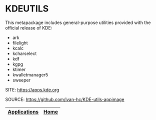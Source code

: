 # KDEUTILS

 This metapackage includes general-purpose utilities 
 provided with the official release of KDE:
 
 - ark
 - filelight
 - kcalc
 - kcharselect
 - kdf
 - kgpg
 - ktimer
 - kwalletmanager5
 - sweeper
 
 SITE: https://apps.kde.org

 SOURCE: https://github.com/ivan-hc/KDE-utils-appimage
 
 | [Applications](https://portable-linux-apps.github.io/apps.html) | [Home](https://portable-linux-apps.github.io)
 | --- | --- |
